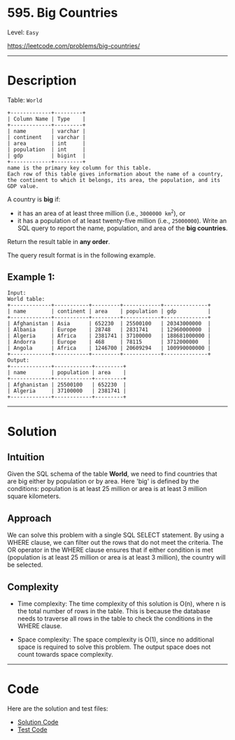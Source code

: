 # 595. Big Countries

Level: `Easy`

https://leetcode.com/problems/big-countries/

---

# Description

Table: `World`

    +-------------+---------+
    | Column Name | Type    |
    +-------------+---------+
    | name        | varchar |
    | continent   | varchar |
    | area        | int     |
    | population  | int     |
    | gdp         | bigint  |
    +-------------+---------+
    name is the primary key column for this table.
    Each row of this table gives information about the name of a country, the continent to which it belongs, its area, the population, and its GDP value.


A country is **big** if:

- it has an area of at least three million (i.e., `3000000 km`<sup>`2`</sup>), or
- it has a population of at least twenty-five million (i.e., `25000000`).
Write an SQL query to report the name, population, and area of the **big countries**.

Return the result table in **any order**.

The query result format is in the following example.

## Example 1:

    Input:
    World table:
    +-------------+-----------+---------+------------+--------------+
    | name        | continent | area    | population | gdp          |
    +-------------+-----------+---------+------------+--------------+
    | Afghanistan | Asia      | 652230  | 25500100   | 20343000000  |
    | Albania     | Europe    | 28748   | 2831741    | 12960000000  |
    | Algeria     | Africa    | 2381741 | 37100000   | 188681000000 |
    | Andorra     | Europe    | 468     | 78115      | 3712000000   |
    | Angola      | Africa    | 1246700 | 20609294   | 100990000000 |
    +-------------+-----------+---------+------------+--------------+
    Output:
    +-------------+------------+---------+
    | name        | population | area    |
    +-------------+------------+---------+
    | Afghanistan | 25500100   | 652230  |
    | Algeria     | 37100000   | 2381741 |
    +-------------+------------+---------+

---

# Solution

## Intuition
Given the SQL schema of the table **World**, we need to find countries that are big either by population or by area. Here 'big' is defined by the conditions: population is at least 25 million or area is at least 3 million square kilometers.

## Approach
We can solve this problem with a single SQL SELECT statement. By using a WHERE clause, we can filter out the rows that do not meet the criteria. The OR operator in the WHERE clause ensures that if either condition is met (population is at least 25 million or area is at least 3 million), the country will be selected.

## Complexity
- Time complexity:
  The time complexity of this solution is O(n), where n is the total number of rows in the table. This is because the database needs to traverse all rows in the table to check the conditions in the WHERE clause.

- Space complexity:
  The space complexity is O(1), since no additional space is required to solve this problem. The output space does not count towards space complexity.

---

# Code
Here are the solution and test files:
- [Solution Code](./solution.sql)
- [Test Code](./solution_test.go)